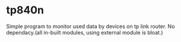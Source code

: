 # tp840n
Simple program to monitor used data by devices on tp link router.
No dependacy.(all in-built modules, using external module is bloat.)
